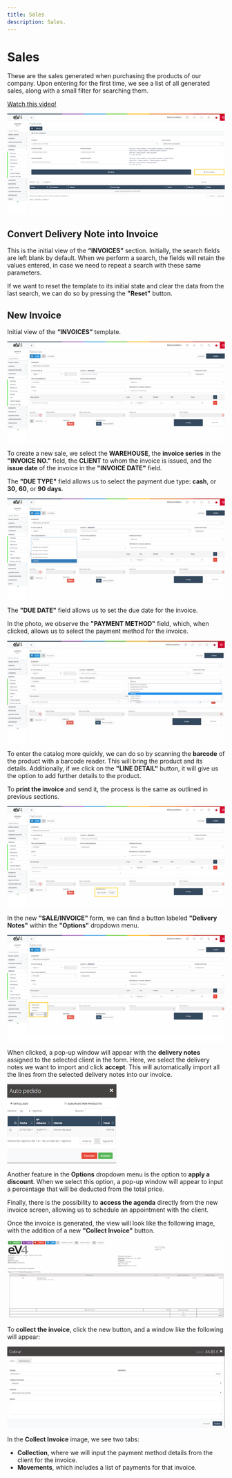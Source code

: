 ```yaml
---
title: Sales
description: Sales.
---
```


# Sales

These are the sales generated when purchasing the products of our company. Upon entering for the first time, we see a list of all generated sales, along with a small filter for searching them.

[Watch this video!](https://www.loom.com/share/e24f4bf2bcd0410fb5f2f6569a1293ea?sid=84cab7bf-03d4-4257-9aa8-46cd7e26db82)

![Image](../../../../assets/tu_empresa/ventass1.png)

## Convert Delivery Note into Invoice

This is the initial view of the **“INVOICES”** section. Initially, the search fields are left blank by default. When we perform a search, the fields will retain the values entered, in case we need to repeat a search with these same parameters.

If we want to reset the template to its initial state and clear the data from the last search, we can do so by pressing the **"Reset"** button.

## New Invoice

Initial view of the **“INVOICES”** template.

![Image](../../../../assets/tu_empresa/ventass2.png)

To create a new sale, we select the **WAREHOUSE**, the **invoice series** in the **"INVOICE NO."** field, the **CLIENT** to whom the invoice is issued, and the **issue date** of the invoice in the **"INVOICE DATE"** field.

The **"DUE TYPE"** field allows us to select the payment due type: **cash**, or **30**, **60**, or **90 days**.

![Image](../../../../assets/tu_empresa/ventass3.png)

The **"DUE DATE"** field allows us to set the due date for the invoice.

In the photo, we observe the **"PAYMENT METHOD"** field, which, when clicked, allows us to select the payment method for the invoice.

![Image](../../../../assets/tu_empresa/ventass4.jpg)

To enter the catalog more quickly, we can do so by scanning the **barcode** of the product with a barcode reader. This will bring the product and its details. Additionally, if we click on the **"LINE DETAIL"** button, it will give us the option to add further details to the product.

To **print the invoice** and send it, the process is the same as outlined in previous sections.

![Image](../../../../assets/tu_empresa/ventass5.png)

In the new **"SALE/INVOICE"** form, we can find a button labeled **"Delivery Notes"** within the **"Options"** dropdown menu.

![Image](../../../../assets/tu_empresa/ventass6.png)

When clicked, a pop-up window will appear with the **delivery notes** assigned to the selected client in the form. Here, we select the delivery notes we want to import and click **accept**. This will automatically import all the lines from the selected delivery notes into our invoice.

![Image](../../../../assets/tu_empresa/ventass7.png)

Another feature in the **Options** dropdown menu is the option to **apply a discount**. When we select this option, a pop-up window will appear to input a percentage that will be deducted from the total price.

Finally, there is the possibility to **access the agenda** directly from the new invoice screen, allowing us to schedule an appointment with the client.

Once the invoice is generated, the view will look like the following image, with the addition of a new **"Collect Invoice"** button.

![Image](../../../../assets/tu_empresa/ventass8.png)

To **collect the invoice**, click the new button, and a window like the following will appear:

![Image](../../../../assets/tu_empresa/ventass9.png)

In the **Collect Invoice** image, we see two tabs: 
- **Collection**, where we will input the payment method details from the client for the invoice.  
- **Movements**, which includes a list of payments for that invoice.
